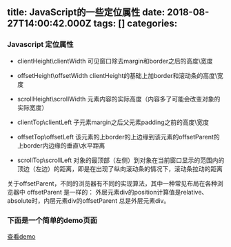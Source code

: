 
title: JavaScript的一些定位属性
date: 2018-08-27T14:00:42.000Z
tags: []
categories: 
---
### <a name="qb03hx"></a>Javascript 定位属性

* clientHeight\clientWidth
    可见窗口除去margin和border之后的高度\宽度

* offsetHeight\offsetWidth
    clientHeight的基础上加border和滚动条的高度\宽度

<!-- more -->

* scrollHeight\scrollWidth
    元素内容的实际高度（内容多了可能会改变对象的实际宽度）

* clientTop\clientLeft
    子元素margin之后父元素padding之前的高度\宽度

* offsetTop\offsetLeft
    该元素的上border的上边缘到该元素的offsetParent的上border内边缘的垂直\水平距离

* scrollTop\scrollLeft
    对象的最顶部（左侧）到对象在当前窗口显示的范围内的顶边（左边）的距离，即是在出现了纵向滚动条的情况下，滚动条拉动的距离

关于offsetParent，不同的浏览器有不同的实现算法，其中一种常见布局在各种浏览器中 offsetParent 是一样的：
外层元素div的position计算值是relative、absolute时，内层元素div的offsetParent 总是外层元素div。

### <a name="8btqgx"></a>下面是一个简单的demo页面

[查看demo](http://7u2liq.com1.z0.glb.clouddn.com/blog/demo/JS定位属性/)


